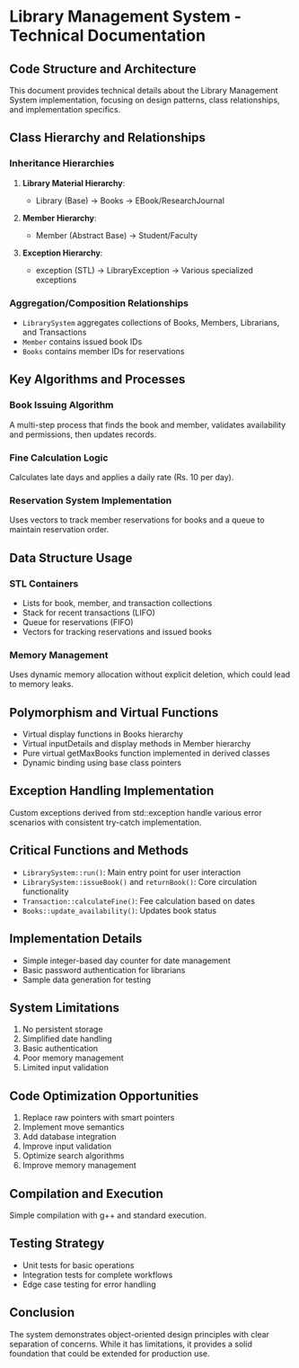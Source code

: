# Library Management System - Technical Documentation

## Code Structure and Architecture

This document provides technical details about the Library Management System implementation, focusing on design patterns, class relationships, and implementation specifics.

## Class Hierarchy and Relationships

### Inheritance Hierarchies

1. **Library Material Hierarchy**:
   - Library (Base) → Books → EBook/ResearchJournal

2. **Member Hierarchy**:
   - Member (Abstract Base) → Student/Faculty

3. **Exception Hierarchy**:
   - exception (STL) → LibraryException → Various specialized exceptions

### Aggregation/Composition Relationships

- `LibrarySystem` aggregates collections of Books, Members, Librarians, and Transactions
- `Member` contains issued book IDs
- `Books` contains member IDs for reservations

## Key Algorithms and Processes

### Book Issuing Algorithm
A multi-step process that finds the book and member, validates availability and permissions, then updates records.

### Fine Calculation Logic
Calculates late days and applies a daily rate (Rs. 10 per day).

### Reservation System Implementation
Uses vectors to track member reservations for books and a queue to maintain reservation order.

## Data Structure Usage

### STL Containers
- Lists for book, member, and transaction collections
- Stack for recent transactions (LIFO)
- Queue for reservations (FIFO)
- Vectors for tracking reservations and issued books

### Memory Management
Uses dynamic memory allocation without explicit deletion, which could lead to memory leaks.

## Polymorphism and Virtual Functions

- Virtual display functions in Books hierarchy
- Virtual inputDetails and display methods in Member hierarchy
- Pure virtual getMaxBooks function implemented in derived classes
- Dynamic binding using base class pointers

## Exception Handling Implementation

Custom exceptions derived from std::exception handle various error scenarios with consistent try-catch implementation.

## Critical Functions and Methods

- `LibrarySystem::run()`: Main entry point for user interaction
- `LibrarySystem::issueBook()` and `returnBook()`: Core circulation functionality
- `Transaction::calculateFine()`: Fee calculation based on dates
- `Books::update_availability()`: Updates book status

## Implementation Details

- Simple integer-based day counter for date management
- Basic password authentication for librarians
- Sample data generation for testing

## System Limitations

1. No persistent storage
2. Simplified date handling
3. Basic authentication
4. Poor memory management
5. Limited input validation

## Code Optimization Opportunities

1. Replace raw pointers with smart pointers
2. Implement move semantics
3. Add database integration
4. Improve input validation
5. Optimize search algorithms
6. Improve memory management

## Compilation and Execution

Simple compilation with g++ and standard execution.

## Testing Strategy

- Unit tests for basic operations
- Integration tests for complete workflows
- Edge case testing for error handling

## Conclusion

The system demonstrates object-oriented design principles with clear separation of concerns. While it has limitations, it provides a solid foundation that could be extended for production use.
